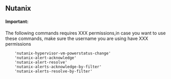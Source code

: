 ## Nutanix

#### Important:

The following commands requires XXX permissions,in case you want to use these commands,
make sure the username you are using have XXX permissions 

        'nutanix-hypervisor-vm-powerstatus-change'
        'nutanix-alert-acknowledge'
        'nutanix-alert-resolve'
        'nutanix-alerts-acknowledge-by-filter'
        'nutanix-alerts-resolve-by-filter'